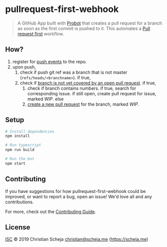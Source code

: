 # pullrequest-first-webhook

> A GitHub App built with [Probot](https://github.com/probot/probot) that creates a pull request for a branch as soon as the first commit is pushed to it.
> This automates a [Pull request first](https://medium.com/practical-blend/pull-request-first-f6bb667a9b6) workflow.

## How?

1. register for [push events](https://developer.github.com/v3/activity/events/types/#pushevent) to the repo.
2. upon push, 
   1. check if push git ref was a branch that is not master (```refs/heads/<branchname>```). if true,
   2. check if [branch is not yet covered by an open pull request](https://developer.github.com/v3/pulls/#list-pull-requests). if true,
      1. check if branch contains numbers. if true, search for corresponding issue. if still open, create pull request for issue, marked _WIP_. else
      2. [create a new pull request](https://developer.github.com/v3/pulls/#create-a-pull-request) for the branch, marked _WIP_.

## Setup

```sh
# Install dependencies
npm install

# Run typescript
npm run build

# Run the bot
npm start
```

## Contributing

If you have suggestions for how pullrequest-first-webhook could be improved, or want to report a bug, open an issue! We'd love all and any contributions.

For more, check out the [Contributing Guide](CONTRIBUTING.md).

## License

[ISC](LICENSE) © 2019 Christian Scheja <christian@scheja.me> (https://scheja.me)
